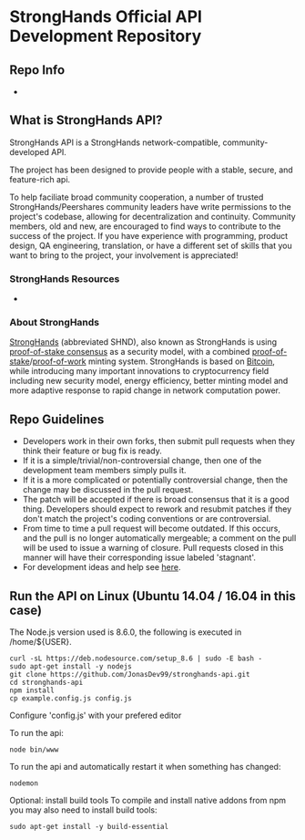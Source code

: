 # StrongHands Official API Development Repository

## Repo Info
-

## What is StrongHands API?

StrongHands API is a StrongHands network-compatible, community-developed API.

The project has been designed to provide people with a stable, secure, and feature-rich api.

To help faciliate broad community cooperation, a number of trusted StrongHands/Peershares community leaders have write permissions to the project's codebase, allowing for decentralization and continuity. Community members, old and new, are encouraged to find ways to contribute to the success of the project. If you have experience with programming, product design, QA engineering, translation, or have a different set of skills that you want to bring to the project, your involvement is appreciated!


### StrongHands Resources
-


### About StrongHands
[StrongHands](http://stronghands.info/) (abbreviated SHND), also known as StrongHands is using [proof-of-stake consensus](http://stronghands.net/bin/stronghands-paper.pdf) as a security model, with a combined [proof-of-stake](http://stronghands.net/bin/stronghands-paper.pdf)/[proof-of-work](https://en.wikipedia.org/wiki/Proof-of-work_system) minting system. StrongHands is based on [Bitcoin](http://bitcoin.org/en/), while introducing many important innovations to cryptocurrency field including new security model, energy efficiency, better minting model and more adaptive response to rapid change in network computation power.


## Repo Guidelines

* Developers work in their own forks, then submit pull requests when they think their feature or bug fix is ready.
* If it is a simple/trivial/non-controversial change, then one of the development team members simply pulls it.
* If it is a more complicated or potentially controversial change, then the change may be discussed in the pull request.
* The patch will be accepted if there is broad consensus that it is a good thing. Developers should expect to rework and resubmit patches if they don't match the project's coding conventions or are controversial.
* From time to time a pull request will become outdated. If this occurs, and the pull is no longer automatically mergeable; a comment on the pull will be used to issue a warning of closure.  Pull requests closed in this manner will have their corresponding issue labeled 'stagnant'.
* For development ideas and help see [here](http://www.stronghandstalk.org/index.php?board=10.0).



## Run the API on Linux (Ubuntu 14.04 / 16.04 in this case) 

The Node.js version used is 8.6.0, the following is executed in /home/${USER}.

    curl -sL https://deb.nodesource.com/setup_8.6 | sudo -E bash -
    sudo apt-get install -y nodejs
    git clone https://github.com/JonasDev99/stronghands-api.git
    cd stronghands-api
    npm install
    cp example.config.js config.js
Configure 'config.js' with your prefered editor

To run the api:
    
    node bin/www
    
To run the api and automatically restart it when something has changed:    
    
    nodemon

Optional: install build tools
To compile and install native addons from npm you may also need to install build tools:

    sudo apt-get install -y build-essential

